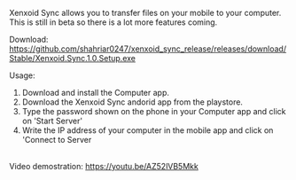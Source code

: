 Xenxoid Sync allows you to transfer files on your mobile to your computer. This is still in beta so there is a lot more features coming.

Download:<br>
https://github.com/shahriar0247/xenxoid_sync_release/releases/download/Stable/Xenxoid.Sync.1.0.Setup.exe

Usage:
<ol>
<li>Download and install the Computer app.
<li>Download the Xenxoid Sync andorid app from the playstore.</li>
</li><li>Type the password shown on the phone in your Computer app and click on 'Start Server'
</li><li>Write the IP address of your computer in the mobile app and click on 'Connect to Server
</li>
</ol>
<br>
Video demostration: <a href="https://youtu.be/AZ52lVB5Mkk">https://youtu.be/AZ52lVB5Mkk</a>

